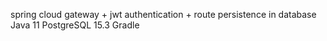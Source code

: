spring cloud gateway + jwt authentication + route persistence in database
Java 11
PostgreSQL 15.3
Gradle